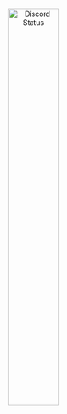 <p align="center" dir="auto">
    <br>
  <a href="https://discord.com/users/438817358249721867" rel="nofollow">
    <img width="45%" src="https://camo.githubusercontent.com/9b5a529f731199fb91030612249f0d8e380fd3894a82fbbfae28b83023cd46a4/68747470733a2f2f6c616e796172642e636e7261642e6465762f6170692f3630303830343738363439323933323130313f62673d31353135313526626f726465725261646975733d357078" alt="Discord Status" data-canonical-src="https://lanyard.cnrad.dev/api/438817358249721867?bg=151515&amp;borderRadius=5px" style="max-width: 100%;">
    </a>
</p>
